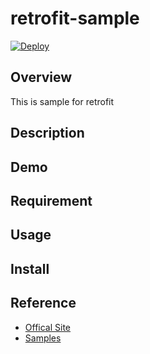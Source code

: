 # retrofit-sample

[![Deploy](https://www.herokucdn.com/deploy/button.svg)](https://heroku.com/deploy)


## Overview

This is sample for retrofit

## Description

## Demo

## Requirement

## Usage

## Install

## Reference

 - [Offical Site](http://square.github.io/retrofit/)
 - [Samples](https://github.com/square/retrofit/tree/master/samples)

